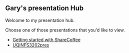 ## Gary's presentation Hub


Welcome to my presentation hub.

Choose one of those presentations that you'd like to view.

 * [Getting started with ShareCoffee](/presentations/getting-started-with-sharecoffee/presentation.html)
 * [UQINFS3202pres](/presentations/uqinfs3202pres/presentation.html)
<!--#{link}-->
